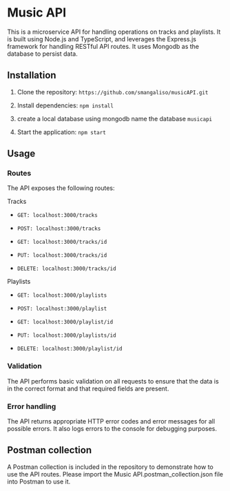 <h1>Music API</h1>

This is a microservice API for handling operations on tracks and playlists. It is built using Node.js and TypeScript, and leverages the Express.js framework for handling RESTful API routes. It uses Mongodb as the database to persist data.


<h2>Installation</h2>

1. Clone the repository: `https://github.com/smangaliso/musicAPI.git`

2. Install dependencies: `npm install`

3. create a local database using mongodb name the database `musicapi`

4. Start the application: `npm start`

<h2>Usage</h2>

<h3>Routes</h3>

The API exposes the following routes:

Tracks

* `GET: localhost:3000/tracks`

* `POST: localhost:3000/tracks`

* `GET: localhost:3000/tracks/id`

* `PUT: localhost:3000/tracks/id`

* `DELETE: localhost:3000/tracks/id`



Playlists

* `GET: localhost:3000/playlists`

* `POST: localhost:3000/playlist`

* `GET: localhost:3000/playlist/id`

* `PUT: localhost:3000/playlists/id`

* `DELETE: localhost:3000/playlist/id`

<h3>Validation</h3>

The API performs basic validation on all requests to ensure that the data is in the correct format and that required fields are present.

<h3>Error handling</h3>

The API returns appropriate HTTP error codes and error messages for all possible errors. It also logs errors to the console for debugging purposes.

<h2>Postman collection</h2>

A Postman collection is included in the repository to demonstrate how to use the API routes. Please import the Music API.postman_collection.json file into Postman to use it.


